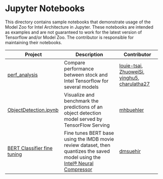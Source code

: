 # Jupyter Notebooks
  
This directory contains sample notebooks that demonstrate usage of the Model Zoo for Intel Architecture in Jupyter.
These notebooks are intended as examples and are not guaranteed to work for the latest version of Tensorflow and/or Model Zoo.
The contributor is responsible for maintaining their notebooks.

| Project | Description | Contributor |
| ------ | ------ | ------ |
| [perf_analysis](/docs/notebooks/perf_analysis) | Compare performance between stock and Intel Tensorflow for several models  | [louie-tsai](https://github.com/louie-tsai), [ZhuoweiSi](https://github.com/ZhuoweiSi), [yinghu5](https://github.com/yinghu5), [charulatha27](https://github.com/charulatha27)|
| [ObjectDetection.ipynb](ObjectDetection.ipynb) | Visualize and benchmark the predictions of an object detection model served by TensorFlow Serving  | [mhbuehler](https://github.com/mhbuehler) |
| [BERT Classifier fine tuning](/docs/notebooks/bert_classifier_fine_tuning/) | Fine tunes BERT base using the IMDB movie review dataset, then quantizes the saved model using the [Intel® Neural Compressor](https://github.com/intel/neural-compressor) | [dmsuehir](https://github.com/dmsuehir) |
